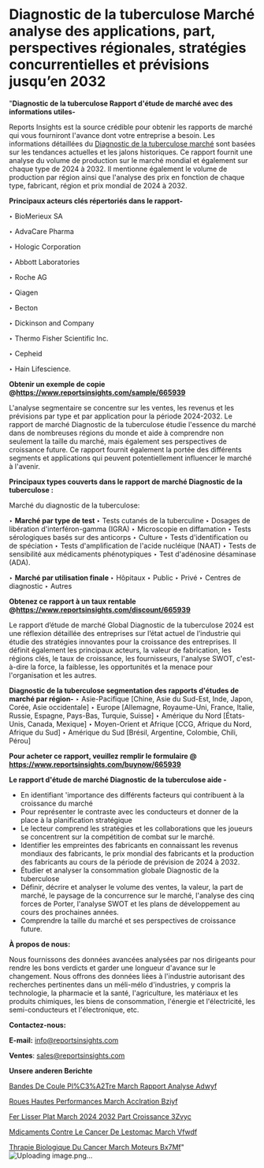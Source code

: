 # Diagnostic de la tuberculose Marché analyse des applications, part, perspectives régionales, stratégies concurrentielles et prévisions jusqu’en 2032

"<strong>Diagnostic de la tuberculose Rapport d'étude de marché avec des informations utiles-</strong>

Reports Insights est la source crédible pour obtenir les rapports de marché qui vous fourniront l'avance dont votre entreprise a besoin. Les informations détaillées du <a href=https://www.reportsinsights.com/sample/665939>Diagnostic de la tuberculose marché</a> sont basées sur les tendances actuelles et les jalons historiques. Ce rapport fournit une analyse du volume de production sur le marché mondial et également sur chaque type de 2024 à 2032. Il mentionne également le volume de production par région ainsi que l'analyse des prix en fonction de chaque type, fabricant, région et prix mondial de 2024 à 2032.

<b>Principaux acteurs clés répertoriés dans le rapport-</b>

‣ BioMerieux SA

‣ AdvaCare Pharma

‣ Hologic Corporation

‣ Abbott Laboratories

‣ Roche AG

‣ Qiagen

‣ Becton

‣ Dickinson and Company

‣ Thermo Fisher Scientific Inc.

‣ Cepheid

‣ Hain Lifescience.

<strong><b>Obtenir un exemple de copie @</b></strong><a href=https://www.reportsinsights.com/sample/665939><strong><b>https://www.reportsinsights.com/sample/665939</b></strong></a>

L'analyse segmentaire se concentre sur les ventes, les revenus et les prévisions par type et par application pour la période 2024-2032. Le rapport de marché Diagnostic de la tuberculose étudie l'essence du marché dans de nombreuses régions du monde et aide à comprendre non seulement la taille du marché, mais également ses perspectives de croissance future. Ce rapport fournit également la portée des différents segments et applications qui peuvent potentiellement influencer le marché à l'avenir.

<strong>Principaux types couverts dans le rapport de marché Diagnostic de la tuberculose :</strong>

Marché du diagnostic de la tuberculose:

‣  <strong> Marché par type de test </strong>
‣ Tests cutanés de la tuberculine
‣ Dosages de libération d'interféron-gamma (IGRA)
‣ Microscopie en diffamation
‣ Tests sérologiques basés sur des anticorps
‣ Culture
‣ Tests d'identification ou de spéciation
‣ Tests d'amplification de l'acide nucléique (NAAT)
‣ Tests de sensibilité aux médicaments phénotypiques
‣ Test d'adénosine désaminase (ADA).

‣  <strong> <strong> Marché par utilisation finale </strong> </strong>
‣ Hôpitaux
‣ Public
‣ Privé
‣ Centres de diagnostic
‣ Autres

<strong><b>Obtenez ce rapport à un taux rentable @</b></strong><a href=https://www.reportsinsights.com/discount/665939><strong><b>https://www.reportsinsights.com/discount/665939</b></strong></a>

Le rapport d’étude de marché Global Diagnostic de la tuberculose 2024 est une réflexion détaillée des entreprises sur l’état actuel de l’industrie qui étudie des stratégies innovantes pour la croissance des entreprises. Il définit également les principaux acteurs, la valeur de fabrication, les régions clés, le taux de croissance, les fournisseurs, l'analyse SWOT, c'est-à-dire la force, la faiblesse, les opportunités et la menace pour l'organisation et les autres.

<strong>Diagnostic de la tuberculose segmentation des rapports d'études de marché par région-</strong>
‣ Asie-Pacifique [Chine, Asie du Sud-Est, Inde, Japon, Corée, Asie occidentale]
‣ Europe [Allemagne, Royaume-Uni, France, Italie, Russie, Espagne, Pays-Bas, Turquie, Suisse]
‣ Amérique du Nord [États-Unis, Canada, Mexique]
‣ Moyen-Orient et Afrique [CCG, Afrique du Nord, Afrique du Sud]
‣ Amérique du Sud [Brésil, Argentine, Colombie, Chili, Pérou]

<strong>Pour acheter ce rapport, veuillez remplir le formulaire @   <a href=https://www.reportsinsights.com/buynow/665939>https://www.reportsinsights.com/buynow/665939</a></strong>

<strong>Le rapport d'étude de marché Diagnostic de la tuberculose aide -</strong>
<ul>
  <li>En identifiant 'importance des différents facteurs qui contribuent à la croissance du marché</li>
  <li>Pour représenter le contraste avec les conducteurs et donner de la place à la planification stratégique</li>
  <li>Le lecteur comprend les stratégies et les collaborations que les joueurs se concentrent sur la compétition de combat sur le marché.</li>
  <li>Identifier les empreintes des fabricants en connaissant les revenus mondiaux des fabricants, le prix mondial des fabricants et la production des fabricants au cours de la période de prévision de 2024 à 2032.</li>
  <li>Étudier et analyser la consommation globale Diagnostic de la tuberculose</li>
  <li>Définir, décrire et analyser le volume des ventes, la valeur, la part de marché, le paysage de la concurrence sur le marché, l'analyse des cinq forces de Porter, l'analyse SWOT et les plans de développement au cours des prochaines années.</li>
  <li>Comprendre la taille du marché et ses perspectives de croissance future.</li>
</ul>
<strong>À propos de nous:</strong>

Nous fournissons des données avancées analysées par nos dirigeants pour rendre les bons verdicts et garder une longueur d'avance sur le changement. Nous offrons des données liées à l'industrie autorisant des recherches pertinentes dans un méli-mélo d'industries, y compris la technologie, la pharmacie et la santé, l'agriculture, les matériaux et les produits chimiques, les biens de consommation, l'énergie et l'électricité, les semi-conducteurs et l'électronique, etc.

<strong>Contactez-nous:</strong>

<strong>E-mail:</strong> <a href=mailto:info@reportsinsights.com>info@reportsinsights.com</a>

<strong>Ventes</strong>: <a href=mailto:sales@reportsinsights.com>sales@reportsinsights.com</a>

<strong>Unsere anderen Berichte</strong>

<a href=https://www.linkedin.com/pulse/bandes-de-coul%C3%A9e-pl%C3%A2tre-march%C3%A9-rapport-analyse-adwyf/>Bandes De Coule Pl%C3%A2Tre March Rapport Analyse Adwyf</a>

<a href=https://www.linkedin.com/pulse/roues-hautes-performances-march%C3%A9-acc%C3%A9l%C3%A9ration-bziyf/>Roues Hautes Performances March Acclration Bziyf</a>

<a href=https://www.linkedin.com/pulse/fer-%C3%A0-lisser-plat-march%C3%A9-2024-2032-part-croissance-3zvyc/>Fer  Lisser Plat March 2024 2032 Part Croissance 3Zvyc</a>

<a href=https://www.linkedin.com/pulse/m%C3%A9dicaments-contre-le-cancer-de-lestomac-march%C3%A9-vfwdf/>Mdicaments Contre Le Cancer De Lestomac March Vfwdf</a>

<a href=https://www.linkedin.com/pulse/th%C3%A9rapie-biologique-du-cancer-march%C3%A9-moteurs-bx7mf/>Thrapie Biologique Du Cancer March Moteurs Bx7Mf</a>"
![Uploading image.png…]()
